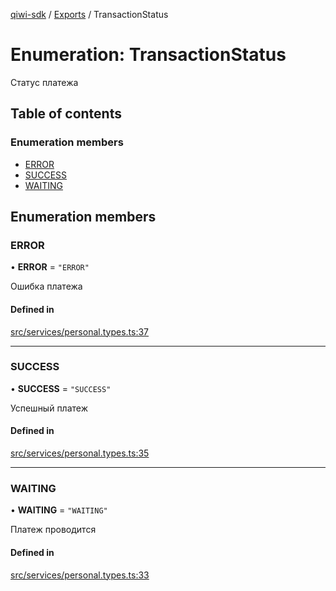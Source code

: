 [qiwi-sdk](../README.md) / [Exports](../modules.md) / TransactionStatus

# Enumeration: TransactionStatus

Статус платежа

## Table of contents

### Enumeration members

- [ERROR](TransactionStatus.md#error)
- [SUCCESS](TransactionStatus.md#success)
- [WAITING](TransactionStatus.md#waiting)

## Enumeration members

### ERROR

• **ERROR** = `"ERROR"`

Ошибка платежа

#### Defined in

[src/services/personal.types.ts:37](https://github.com/AlexXanderGrib/node-qiwi-sdk/blob/9311a31/src/services/personal.types.ts#L37)

___

### SUCCESS

• **SUCCESS** = `"SUCCESS"`

Успешный платеж

#### Defined in

[src/services/personal.types.ts:35](https://github.com/AlexXanderGrib/node-qiwi-sdk/blob/9311a31/src/services/personal.types.ts#L35)

___

### WAITING

• **WAITING** = `"WAITING"`

Платеж проводится

#### Defined in

[src/services/personal.types.ts:33](https://github.com/AlexXanderGrib/node-qiwi-sdk/blob/9311a31/src/services/personal.types.ts#L33)
